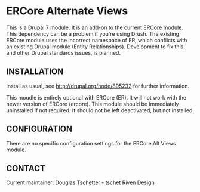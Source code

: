# ERCore Alternate Views

This is a Drupal 7 module. It is an add-on to the current 
[ERCore module](https://github.com/EPSCoR/ERCore-3.1). This dependency can be 
a problem if you're using Drush. The existing ERCore module uses the incorrect 
namespace of ER, which conflicts with an existing Drupal module (Entity 
Relationships). Development to fix this, and other Drupal standards issues, is 
planned.

## INSTALLATION ##
Install as usual, see http://drupal.org/node/895232 for further information. 

This moudle is entirely optional with ERCore (ER). It will not work with the 
newer version of ERCore (ercore). This module should be immediately uninstalled 
if not required. It should not be left deactivated, but not installed.
 
## CONFIGURATION ##
There are no specific configuration settings for the ERCore Alt Views module.
 
## CONTACT ##
Current maintainer:
Douglas Tschetter - [tschet](https://www.drupal.org/u/tschet)
[Riven Design](http://rivendesign.com)
